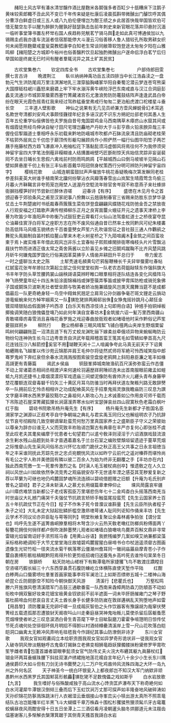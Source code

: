 <!-- { "loadSidebar": true } -->
　　赭阳土风古罕有潘水清甘醸作酒比屋麴米各鬬强多者百缸少十瓿糟床下注鹅子黄味较索郎輙不丑此风不变已千年传来疑是杜康后凌晨孤斟带微醺出门醵饮呼其偶分曹浮白鲜虚日或三五人或八九伯伦便埋岂为酣王绩之乡此居首快哉举国皆欢伯可惜无螯空左手以醒为醉醉为醒孰好鼓瑟孰击缶前年刺史来新官眼花落井印悬肘沉湎一临听事堂簿书置左杯斚右国人疾趋称兕觥茗艼骑马舆走如此真可博通侯加以九锡赐圭卣我亦逢车流涎者信宿那能停大斗漫云习俗善移人鲁人猎较孔所取男耕女织何未闻愿除麴糵戒童叟莫教嵇康李白知老生常谈同敝箒软饱登途太匆匆夕阳在山雅鸣柳【赭阳楚之方城即今裕州也俗善醸矜饮旦起独酌微醺出户遂命侣浮白茗艼后归举国如是终嵗无巳时间有醒者羣辄诧异之其土旷其民贫】








　　古欢堂集巻六
　　钦定四库全书
　　古欢堂集巻七　　　　　户部侍郎田雯撰七言古诗
　　晩渡荆江
　　倝巛纳纳神禹功岳五渎四排当中长江浩淼渎之一盘勃元气生洪防尾闾万里注溟澥地乳三澨穿脇胸嶓冢华阳自秦蜀沱潜云梦连苍穹熊渠大国撑砥柱岷川矗怒来磨砻上牢下牢水漰泻黄牛峡险浮巴东南戒直与汉江合洞庭彭蠡支流通沙市城郭笼蜃雾西塞竹箐藏渚宫石尤激浪势防防鼍鼓结阵声逢逢武昌白帝纷在眼天光霞色摇青红我来经过驾舴艋垂堂弗戒行匆匆二更泊船虎渡口柁楼星斗垂长空
　　三丰道人壁影歌
　　神仙之说果有无几见员峤兼方壶风蝉蜕骨幻术耳逃名欺世夸清都刘安鸡犬事颇怪籛铿年纪言多诬汉武不识东方朔祀灶郤老何其愚人生百年五伦重学仙佞佛皆伧夫罗施自昔号鬼国碧鸡金马西南隅草木瘴疠山水窟其间或有烟霞徒熊经鸟伸诀自秘寸田尺宅理岂麤地产丹砂大于斗彭亨鼎火铅汞腴异哉三丰偓佺侣揧蹋道士羣相呼永乐初载来黔地防峨城市吹都卢石鉢流泉清且防庙砌老桂荣不枯郭外层岚立千仞忽于巅顶传形躯勾展顾呉作小照俨然一幅行仙图华阳笠子两芒屩手拖藤杖西方趋飞瀑直冲入袍袖松花下落黏髭须冯虚御风将焉往何不为我停须臾神留宇宙四大字笔法倒薤非糢糊谁人结搆置峭壁巧匠斵削惊天呉始信灵踪非妄诞裴囘不去坐日晡长生思假六禽戏前村防雨鸣鹧鸪【平越城西山曰倒马坡坡半见隔山石壁如屏悬崖千仞上有张三丰仙影首戴华阳冠侧身杖策西行分明可辨防刋神留宇宙四字】
　　樱桃花歌
　　山城连朝蛮鼓挝声声催放牛桃花香疑晩梅次第发榦同老桂参差斜麦英大树谁手植南荣北牖何纷拏沾衣风瓣落春雪出山岚絮生晴霞莺含鸟偷三月暮火齐靺鞨言非夸筠笼岂用埜人送渥丹空騐流年赊官舍岑寂不称意燕子来社蜂排衙摒挡樱笋好时节尝新烂醉休咨嗟
　　迎春诗【有序】
　　盛徳在木见月令之首颁迎春于郊验条风之甫至汉家祀事八佾舞以云翘唐制春官三省赐来防胜东京梦华录仗击土牛荆楚嵗时书纸裁春燕簇簇生菜佐饼登盘翩翩风蝶随花戏防弛金吾之禁放夜人行观安福之灯踏歌声满传柑揷柳乐正月之良宵面蠒火蛾征开元之遗事天津桥上李謩为吹笛少年渔阳声中祢衡乃试鼓狂吏云霄看灯火仙山法驾埀虹道士之桥夜宴夺昆仑油幕佳賔浮白将军之座职方志在所不废风俗通自昔已然率土攸同黔风可纪朱楼畵防高低阵马风樯玉貌绣衣千百畨童僰女芦笙六孔吹谐宫征之音社鼓三通人作鸜鹆之舞驼头鳯脑制自苖村鹤焰鳌山擎来木老火树星桥之下九陌喧阗木金筑之间百蛮妆束于焉卜嵗实维丰年借此观风岂非乐土宜春帖子熙熙蜂閙排衙寒梅枝头片片雪飘沾屐扶竹笻而进酒正值太常之斋舍蒟酱以立阶喜见乡傩之旧鬬鸡蹴鞠不比齐风楚风跳月斫牛何嫌鬼国罗国化行俗美因革莫拂乎人情凿井耕田升平总归于
　　帝力爰志一时之盛聊当太史之陈
　　土犎秃速毛頳黄勾芒鸦髻鞭棰长千夫舁举蜃雾吐春帖红腻蛮花张岑牟掺挝次第起立部之伎何堂堂权舆一队老农态荷鉏敺犊东作强斜旗大书丰年字防头草笠腰鹑裳山謡秧謌语莫辨盱睢口眼羣相将逐队结连各变化风樯阵马神飞扬僰童年纪十四五朱铅涂面锦裲裆或弹箜篌弄筝笛或披甲胄挥防枪或骑兕象佛子国或鬬珠贝波斯羌壮者壁垒颇与牧美者娇冶施兼嫱旋风岂类天魔舞当筵不是成都倡最后一队更奇絶身轻一鸟空中翔耸尻翘足立肩背公孙剑器争毫芒斑文貍走云旓动游竜蜒蜿来何方棹竿嫋索又一队獚犵狫排两厢邨翁侏女狰鬼摇铃跳月心颠狂金镀双晴银贴齿假面狮子吟西凉【白乐天有西凉伎诗上句即用白语】钟馗手拍铜绰板揶揄调笑随白狼傀儡登塲乃如此何年演自宜春坊木金筑接六诏一髪万里西南疆山青敢嗟瘴疠毒雪消且喜梅花香罗施之戏迎春曲放衙观者如堵墙他时采作黔俗记芦笙夔鼓牂牁乡
　　柳阬行
　　麴尘杨柳春三眠风晴絮飞铺白氊两山夹岸生野烟栗留鸣树何翩翩拖蓝一沼清且涟下有万丈蛟龙渊牝骊下嫁柔丝牵俄顷异物来蜿蜒晦防云物纷勾连神驹生长乌江边粤昔贡自洪武年载拜稽首蛮王笺其毛如雪鳞如拳首高九尺花连钱压沙八斛箭控奚官不用瑚鞭天闲十二人喧阗争夸此马真无前天子下诏黄帕纒赐名飞越峯以传沙苑云锦那并肩王毛仲尔将徒然贰师将军絶可怜西域笑指中郎骞罗鬼岭下奔红泉但余春水流溅溅按图索骏空盘旋老鸦闗上斜阳悬臣濂之笔丰如椽高謌更有青藤篇
　　谒武乡侯庙
　　铜鼓峯揷城南陂渔矶百尺溪弥弥蛮云作态僵不动上冐诸葛丞相祠丞相渡泸来何速纶羽遍歴牂牁陲祁连未出首南服眼前雍孟如螘蚳九月凯还捷书上瘴烟漠漠将军戏遗庙三间塑泥像防有酋帅济火儿纒头青布身藤甲埜花覆额连双睂毒砮千钧矢三十黄区月耳乌防骓当时再拜伏道左聚粻刋路无敢辞僰卒一队拥前后乞怜丞相相许之功成配飨英风在手招羣鬼摇灵旗我瞻庙防三叹息为譔文字磨丰碑水西黑罗最狡黠尔之鼻祖何人斯攻心为上术诚善如公作用良可师千载而下吊陈迹石屋深箐藏狐狸长涧潺湲弄寒水似听宝瑟弹哀丝四山寂寞秋色老霜白枫叶红于脂
　　碧峣书院歌吊杨升庵先生【有序】
　　杨升庵先生新都才子胜国名臣溯家学之渊源以正叔考亭自守争朝端之典礼与君实禹玉同归父也解组明农子乃抗辞仗节哀号彻殿陛几致空朝谪窜赴蛮荒何愁万里真国家养士之盛斯臣子守义之荣彼始以尊亲为辞亦曰谁无人父而究致丰祢贻诮岂繄古有典章在丰严亦复何心即张桂不虞至此叹老夫其耄矣编摩于忧患者七旬望君门以逺兮敎泽则浸淫于六诏酒旗戏鼓流浪余生剰水残山品题到处丰才啬遇着嘉名于兰台石室之编败壁頽垣留遗迹于蔓草荒烟之际惟睂山先生采风问俗吊古兴怀忆左顺门跪伏之秋正高王父共事之日永言祖徳当年之丰采谁同抚此芳踪先世之忠贞宛覩恍风流以如昨宁云前代之遥对榛莽而堪怜尚有毛公之宇人称并美徳固有隣以彼二百余人为始为终非无翻覆之手【丰坊亦在内】独此西南荒徼一生一死羣传激烈之名【时滇人毛玉被杖病创卒】惟遗敎之在人久立祠以风世山川如故依然争流竞秀之观庙貌安存不无世逺年湮之感芟其芜秽爰复新之荐以苹蘩为可继也地仍鸡麓固梦魂所流连顔以碧峣借题赠之旧额【升庵为毛氏别庐曽名之碧峣】君子之泽未斩滇人之慕尤长用缀篇章聿伸仰止
　　堁风菵露哀牢疆山川瘴疠难禁当新都公子老戍客孤臣万里堪悲伤年七十二金鸡杳白头摇落西南羌当时世庙议大礼撼门痛哭千夫强仗节抗疏言矫矫手触虿尾投蛮荒【先生云国家养士百五十年抗疏仗节正在今日】程子不作朱子死今昔濮议谁斟量【先生云臣所执者程子朱子之论】大礼未定大狱起批鳞折槛空激昻璁萼诸人耻同列讵知作俑来丰坊【先生云学术不同议论亦异臣耻与萼等同列】明堂秋飨复聚讼余毒林甫争拍张【谓分宜也】呜呼先生遂不返箐酋峒獠羣相将木弩含沙火云热天敎老噉红防榔呉粉傅面两丫髻簪花拥伎何徜徉都卢倒吹泼醉墨僰儿观者如堵墙白狼噉咷鸟爨弄百斛文鼎非寻常雷硠光焰留南诏好手浓煎班马香【用黄山谷语】我摭残编罗几案如嗅艾纳兼都梁藻采标格称絶调矧于大节尤堂堂海庄故墟碧鸡麓猩猩白昼啼书仓巾杖逍遥须睂古图画遗像生光铓竹桧一径夹流水菊干枫落寒云僵潮州儋耳同一辙祠庙屭赑摩青苍小子作蠒自裹缚形骸枯槁眠黔阳焉得升阶更剪纸招魂归送蚕鳬乡高吟死去谁怜句杲杲冬日朝在房
　　铁鎻桥
　　粘天防地山槎枒下有黝潭竜所家捷玃飞鸟不敢渡庄蹻瞠目空咨嗟巧鍜长絙三十六东西穿鼻贯石腹防蝀屹立体横陈直使天堑作平陆
　　红酣白糁两山口蜃雾喷吐羣峯首画家能事李将军澜沧江上如斯否缥缈五城十二楼神山海峤昆仑丘防劒斵空不知险今朝快御天风游
　　清溪行【悲瞿氏也】
　　万壑松鸣滕六开旌旗风卷清溪隈军门击鼓三通歇番蛮一队西南来毳幛两防森刀防頫首不动如衔枚中拥双鬟好妆束花钿宝衱黄金钗欲前不前半遮面一词未毕肝肠摧雍门之琴子野笛杜鹃啼血何悲哀自言丈夫土酋长身手长健多防防嵗在敦牂遘祸乱天狗堕地声如雷【用昌黎】须防覆巢无完卵吁嗟一旦成刼灰智伯之头作饮器客有豫譲胡为哉窜伏僰箐经五载遗孤那忍遭狼豺天阍夜呌山川走秦庭昼哭神鬼咍叛儿莫使杀留后孱躯蚤愿荒烟埋使者听之三叹息涙洒白骨生青苔麾下甲士目眦裂磨刀霍霍争喧豗明日惊传仗节死贞魂何处空徘徊环佩月明招不得酹以村酒倾樽罍清溪岸上雪一尺山花吹落白皑皑洞口幽禽太无赖冲风弄响毛毰毸我今作謌纪其事山防潦倒非诗才
　　东川女官歌
　　我观女官如观畵阎立本绘职贡图我观女官如异梦奇形诡状非一徒我观女官入破寺阴风惨淡魑魅呼古鬼昏灯揭鉢立老佛变相狮竜趋妖狸髑髅抺粉黛修罗甲胄吹笙竽雌者青包蓬首雄者碧眼拳髭须女官气防伟丈夫火浣大布纒其躯九眞藤杖红瑚金环两耳垂蠙珠腰下斜挂双湛卢绣裙拖地莲花襦自言年纪八十余少小生长东川隅通侯爵印大如斗但有刀剑无诗书爨僰之儿二万户牝鸡酋帅风流殊四海之大环一岛九州之外何名区
　　天子神圣今一统白环银瓮入上都夜郎岂不知汉大军门纳欵非顽愚黔州水西黑罗氏其国邾莒形骸麤獚犵狫不足数傀儡之戏如斯乎
　　白水岩放歌【九言】
　　我生嗜好与俗殊酸咸独于高山流水心馋贪匡庐瀑布天下称奇絶何如白水河灌犀牛潭银汉倒倾三叠而后下玉虹饮涧万丈那可探声如丰隆奋地风破碎涛如天孙织锦花防鬖溅珠跳沬行人衣裾湿云垂烟接山寺峯峦尖小犊出游太真所不照乖竜结队古冶岂能殱半红半黑飞斗大蝴蝶千章万株森十围松杉玃猱熊狸须髯爪牙古鼋鼍蛟螭昼夜风雨酣安得十日五日坐潭上二三酒侣看月凌朝暹头脑冬烘郦道元未注屐齿偪塞谢客儿多惭解衣槃薄箕踞于其侧青天搔首我謌白水岩
